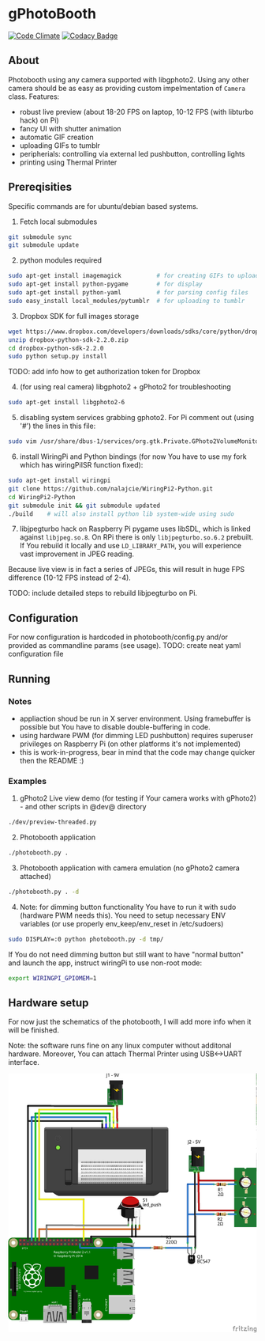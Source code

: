 # gPhotoBooth
[![Code Climate](https://codeclimate.com/github/nalajcie/gPhotoBooth/badges/gpa.svg)](https://codeclimate.com/github/nalajcie/gPhotoBooth)
[![Codacy Badge](https://api.codacy.com/project/badge/grade/9daa6d6c79d74de3b6708c928bc3c723)](https://www.codacy.com/app/nalajcie/gPhotoBooth)
## About
Photobooth using any camera supported with libgphoto2. Using any other camera should be as easy as providing custom impelmentation of `Camera` class.
Features:
* robust live preview (about 18-20 FPS on laptop, 10-12 FPS (with libturbo hack) on Pi)
* fancy UI with shutter animation
* automatic GIF creation
* uploading GIFs to tumblr
* peripherials: controlling via external led pushbutton, controlling lights
* printing using Thermal Printer

## Prereqisities
Specific commands are for ubuntu/debian based systems.

1. Fetch local submodules
  ```bash
  git submodule sync
  git submodule update
  ```

2. python modules required
  ```bash
  sudo apt-get install imagemagick          # for creating GIFs to upload
  sudo apt-get install python-pygame        # for display
  sudo apt-get install python-yaml          # for parsing config files
  sudo easy_install local_modules/pytumblr  # for uploading to tumblr
  ```

3. Dropbox SDK for full images storage
  ```bash
  wget https://www.dropbox.com/developers/downloads/sdks/core/python/dropbox-python-sdk-2.2.0.zip
  unzip dropbox-python-sdk-2.2.0.zip
  cd dropbox-python-sdk-2.2.0
  sudo python setup.py install
  ```
  TODO: add info how to get authorization token for Dropbox

4. (for using real camera) libgphoto2 + gPhoto2 for troubleshooting
  ```bash
  sudo apt-get install libgphoto2-6
  ```

5. disabling system services grabbing gphoto2. For Pi comment out (using '#') the lines in this file:
  ``` bash
  sudo vim /usr/share/dbus-1/services/org.gtk.Private.GPhoto2VolumeMonitor.service
  ```

6. install WiringPi and Python bindings (for now You have to use my fork which has wiringPiISR function fixed):
  ```bash
  sudo apt-get install wiringpi
  git clone https://github.com/nalajcie/WiringPi2-Python.git
  cd WiringPi2-Python
  git submodule init && git submodule updated
  ./build    # will also install python lib system-wide using sudo
  ```

7. libjpegturbo hack on Raspberry Pi
  pygame uses libSDL, which is linked against `libjpeg.so.8`. On RPi there is only `libjpegturbo.so.6.2` prebuilt. 
  If You rebuild it locally and use `LD_LIBRARY_PATH`, you will experience vast improvement in JPEG reading.

  Because live view is in fact a series of JPEGs, this will result in huge FPS difference (10-12 FPS instead of 2-4).

  TODO: include detailed steps to rebuild libjpegturbo on Pi.

## Configuration
For now configuration is hardcoded in photobooth/config.py and/or provided as commandline params (see usage).
TODO: create neat yaml configuration file

## Running
### Notes
* appliaction shoud be run in X server environment. Using framebuffer is possible but You have to disable double-buffering in code.
* using hardware PWM (for dimming LED pushbutton) requires superuser privileges on Raspberry Pi (on other platforms it's not implemented)
* this is work-in-progress, bear in mind that the code may change quicker then the README :)

### Examples
1. gPhoto2 Live view demo (for testing if Your camera works with gPhoto2) - and other scripts in @dev@ directory
  ```bash
  ./dev/preview-threaded.py
  ```

2. Photobooth application
  ```bash
  ./photobooth.py .
  ```

3. Photobooth application with camera emulation (no gPhoto2 camera attached)
  ```bash
  ./photobooth.py . -d
  ```

4. Note: for dimming button functionality You have to run it with sudo (hardware PWM needs this). You need to
setup necessary ENV variables (or use properly env\_keep/env\_reset in /etc/sudoers)
  ```bash
  sudo DISPLAY=:0 python photobooth.py -d tmp/
  ```
  If You do not need dimming button but still want to have "normal button" and launch the app, instruct
  wiringPi to use non-root mode:
  ```bash
  export WIRINGPI_GPIOMEM=1
  ```

## Hardware setup
For now just the schematics of the photobooth, I will add more info when it will be finished.

Note: the software runs fine on any linux computer without additonal hardware.
Moreover, You can attach Thermal Printer using USB\<-\>UART interface.

![Connection schematics](/doc/wiring_bb.png?raw=true "Connection schematics")

